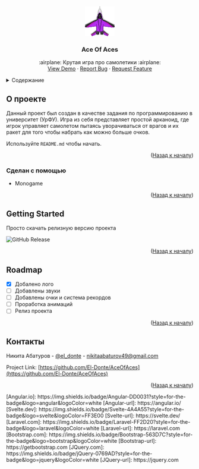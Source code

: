 <a id="readme-top"></a>
<!-- PROJECT LOGO -->
<br />
<div align="center">
  <a href="https://github.com/El-Donte/AceOfAces">
    <img src="AceOfAces/Content/Jets/p_jet.png" alt="Logo" width="80" height="80">
  </a>

  <h3 align="center">Ace Of Aces</h3>

  <p align="center">
    :airplane: Крутая игра про самолетики :airplane:
    <br />
    <a href="https://github.com/El-Donte/AceOfAces">View Demo</a>
    &middot;
    <a href="https://github.com/El-Donte/AceOfAces/issues/new?labels=bug&template=bug-report---.md">Report Bug</a>
    &middot;
    <a href="https://github.com/El-Donte/AceOfAces/issues/new?labels=enhancement&template=feature-request---.md">Request Feature</a>
  </p>
</div>



<!-- TABLE OF CONTENTS -->
<details>
  <summary>Содержание</summary>
  <ol>
    <li>
      <a href="#about-the-project">О проекте</a>
      <ul>
        <li><a href="#built-with">Сделано с помощью/a></li>
      </ul>
    </li>
    <li>
      <a href="#getting-started">Getting Started</a>
    </li>
    <li><a href="#roadmap">Roadmap</a></li>
    <li><a href="#contact">Контакты</a></li>
  </ol>
</details>


<!-- ABOUT THE PROJECT -->
## О проекте

Данный проект был создан в качестве задания по программированию в университет (УрФУ). 
Игра из себя представляет простой арканоид, где игрок управляет самолетом пытаясь уворачиваться от врагов и их ракет для того чтобы набрать как можно больше очков.

Используйте `README.md` чтобы начать.

<p align="right">(<a href="#readme-top">Назад к началу</a>)</p>


###  Сделан с помощью

* Monogame

<p align="right">(<a href="#readme-top">Назад к началу</a>)</p>

<!-- GETTING STARTED -->
## Getting Started

Просто скачать релизную версию проекта

![GitHub Release](https://img.shields.io/github/v/release/El-Donte/AceOfAces)

<p align="right">(<a href="#readme-top">Назад к началу</a>)</p>

<!-- ROADMAP -->
## Roadmap

- [x] Добалено лого
- [ ] Добавлены звуки
- [ ] Добавлены очки и система рекордов
- [ ] Проработка анимаций
- [ ] Релиз проекта

<p align="right">(<a href="#readme-top">Назад к началу</a>)</p>

<!-- CONTACT -->
## Контакты

Никита Абатуров - [@eI_donte](https://t.me/eI_donte) - nikitaabaturov49@gmail.com

Project Link: [https://github.com/El-Donte/AceOfAces](https://github.com/El-Donte/AceOfAces)

<p align="right">(<a href="#readme-top">Назад к началу</a>)</p>
[Angular.io]: https://img.shields.io/badge/Angular-DD0031?style=for-the-badge&logo=angular&logoColor=white
[Angular-url]: https://angular.io/
[Svelte.dev]: https://img.shields.io/badge/Svelte-4A4A55?style=for-the-badge&logo=svelte&logoColor=FF3E00
[Svelte-url]: https://svelte.dev/
[Laravel.com]: https://img.shields.io/badge/Laravel-FF2D20?style=for-the-badge&logo=laravel&logoColor=white
[Laravel-url]: https://laravel.com
[Bootstrap.com]: https://img.shields.io/badge/Bootstrap-563D7C?style=for-the-badge&logo=bootstrap&logoColor=white
[Bootstrap-url]: https://getbootstrap.com
[JQuery.com]: https://img.shields.io/badge/jQuery-0769AD?style=for-the-badge&logo=jquery&logoColor=white
[JQuery-url]: https://jquery.com 
